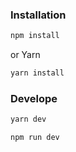 ### Installation
```bash
npm install
```
or Yarn
```bash
yarn install 
```
### Develope
```bash
yarn dev 
```

```bash
npm run dev
```
